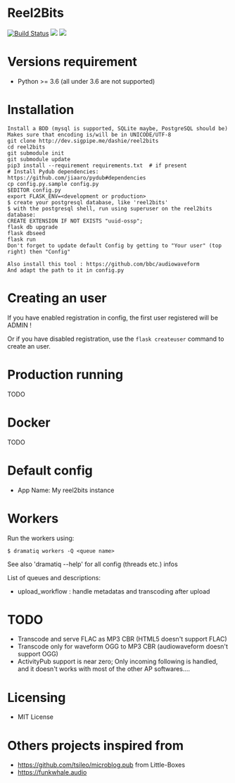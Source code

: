 Reel2Bits
=====================

<a href="https://drone.sigpipe.me/dashie/reel2bits"><img src="https://drone.sigpipe.me/api/badges/dashie/reel2bits/status.svg" alt="Build Status"/></a>
<a href="https://dev.sigpipe.me/dashie/reel2bits/src/branch/master/LICENSE"><img src="https://img.shields.io/badge/license-MIT-green.svg"/></a>
<img src="https://img.shields.io/badge/python-%3E%3D3.6-blue.svg"/>

# Versions requirement
 - Python >= 3.6 (all under 3.6 are not supported)

# Installation
    Install a BDD (mysql is supported, SQLite maybe, PostgreSQL should be)
    Makes sure that encoding is/will be in UNICODE/UTF-8
    git clone http://dev.sigpipe.me/dashie/reel2bits
    cd reel2bits
    git submodule init
    git submodule update
    pip3 install --requirement requirements.txt  # if present
    # Install Pydub dependencies: https://github.com/jiaaro/pydub#dependencies
    cp config.py.sample config.py
    $EDITOR config.py
    export FLASK_ENV=<development or production>
    $ create your postgresql database, like 'reel2bits'
    $ with the postgresql shell, run using superuser on the reel2bits database:
    CREATE EXTENSION IF NOT EXISTS "uuid-ossp";
    flask db upgrade
    flask dbseed
    flask run
    Don't forget to update default Config by getting to "Your user" (top right) then "Config"

    Also install this tool : https://github.com/bbc/audiowaveform
    And adapt the path to it in config.py

# Creating an user

If you have enabled registration in config, the first user registered will be ADMIN !

Or if you have disabled registration, use the ``` flask createuser ``` command to create an user.

# Production running

TODO

# Docker

TODO

# Default config
 - App Name: My reel2bits instance

# Workers
  Run the workers using:
  
    $ dramatiq workers -Q <queue name>
    
  See also 'dramatiq --help' for all config (threads etc.) infos

  List of queues and descriptions:
  - upload_workflow : handle metadatas and transcoding after upload
  
# TODO
  - Transcode and serve FLAC as MP3 CBR (HTML5 doesn't support FLAC)
  - Transcode only for waveform OGG to MP3 CBR (audiowaveform doesn't support OGG)
  - ActivityPub support is near zero; Only incoming following is handled, and it doesn't works with most of the other AP softwares....

# Licensing
 - MIT License
 
# Others projects inspired from
- https://github.com/tsileo/microblog.pub from Little-Boxes
- https://funkwhale.audio